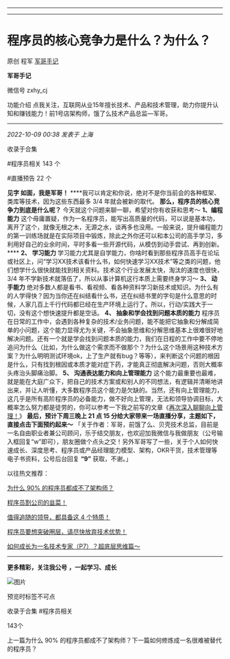 ----------------------------------------
----------------------------------------
#  程序员的核心竞争力是什么？为什么？

原创 程军  [ 军哥手记 ](javascript:void\(0\);)

**军哥手记** ![]()

微信号 zxhy_cj

功能介绍 点我关注，互联网从业15年擅长技术、产品和技术管理，助力你提升认知和赚钱能力！前1号店架构师，饿了么技术产品总监—军哥。

____

_2022-10-09 00:38_ _发表于 上海_

收录于合集

#程序员相关 143 个

#直播预告 22 个

**见字 如面，我是军哥！** ****我可以肯定和你说，绝对不是你当前会的各种框架、类库等技术，因为这些东西最多 3/4 年就会被新的取代。
**那么，程序员的核心竞争力到底是什么呢？** 今天就这个问题来聊一聊，希望对你有收获和思考～ **1、编程能力**
这个毋庸置疑，作为一名程序员，能写出高质量的代码，可以说是基本功，离开了这个，就像无根之木，无源之水，谈再多也没用。一般来说，提升编程能力的第一训练场就是在实际项目中锻炼，除此之外你还可以和本公司的高手学习，多利用好自己的业余时间，平时多看一些开源代码，从模仿到动手尝试、再到创新。
**** **2、 **学习能力****
学习能力尤其是自学能力，你啥时看到那些程序员高手在论坛或社区上，问“学习XX技术该看什么书，如何快速学习XX技术”等之类的问题，他们想学什么很快就能找到相关资料。技术这个行业发展太快，淘汰的速度也很快，3/4
年不学新技术就落伍了，所以从事计算机这行本质上需要终身学习～ **3、 动手能力**
绝对多数人都是看书、看视频、看各种资料学习新技术或知识。为什么有的人学得快？因为当你还在纠结看什么书，还在纠结书里的字句是什么意思的时候，人家几百上千行代码都已经在生产环境上运行了。所以，行动/实践大于一切，没有这个想快速提升都是空话。
**4、 抽象和学会找到问题本质的能力**
程序员在日常的工作中，会遇到各种复杂的技术/业务问题，能不能把它抽象和分解成简单的小问题，这个能力显得尤为关键，不会抽象思维和分解思维基本上很难很好地解决问题。还有一个就是学会找到问题本质的能力，我们在日程的工作中要不停地追问为什么（比如，为什么做这个需求而不做那个？为什么这个场景用这种技术方案？为什么明明测试环境ok，上了生产就有bug？等等），来判断这个问题的根因是什么，只有找到根因或本质才能对症下药，才能真正彻底解决问题，否则大概率头疼治头脚痛治脚。
**5、 沟通表达能力和向上管理能力**
这个能力最重要也最难，就是能在大庭广众下，把自己的技术方案或和别人的不同想法，有逻辑并清晰地讲出来，并让人听懂，大多数程序员这个能力是欠缺的。当然，还有向上管理能力，这几乎是所有高阶程序员的必备能力，做不好向上管理，无法和领导协调目标，大概率怎么努力都是徒劳的，你可以参考一下我之前写的文章《[再次深入聊聊向上管理！](http://mp.weixin.qq.com/s?__biz=MzA3MDU2MjM4Ng==&mid=2247496608&idx=1&sn=5bd0b06392a57d62645a6885c659b259&chksm=9f38549da84fdd8b8600cce573df96aa681d6658f9d15816d542322153a441d38b1cd6c2ea91&scene=21#wechat_redirect)》
**最后，预计下周三晚上 21 点 15 分给大家带来一场直播分享，主题如下，直接点击下面预约起来～**
「关于作者：军哥，前饿了么、贝壳技术总监，目前是一名自由职业者兼公司顾问，乐于结交朋友，也欢迎加我微信与我做朋友（公号输入框回复“w”即可），朋友圈做个点头之交！另外军哥写了一些，关于个人如何快速成长、深度思考、程序员或产品经理能力模型、架构，OKR干货，技术管理等电子书资料，公号后台回复
**“9”** 获取，不谢。」  

以往热文推荐：

[为什么 90%
的程序员都成不了架构师？](http://mp.weixin.qq.com/s?__biz=MzA3MDU2MjM4Ng==&mid=2247496658&idx=1&sn=37c38230f660298087b60aa10458fbd3&chksm=9f3854efa84fddf95cf9654052857b4a7771eb8816f4f3db4aed59175d3243f939ae4ea91aaf&scene=21#wechat_redirect)

[程序员割公司的韭菜！](http://mp.weixin.qq.com/s?__biz=MzA3MDU2MjM4Ng==&mid=2247496649&idx=1&sn=60d76df235337c1dbca8f787fd026a82&chksm=9f3854f4a84fdde24eb8893d0e7506440f2d86c1e5e287746e77af612f5b7ca6a654854c8723&scene=21#wechat_redirect)

[值得追随的领导，都具备这 4
个特质！](http://mp.weixin.qq.com/s?__biz=MzA3MDU2MjM4Ng==&mid=2247496580&idx=1&sn=8a4b9b1d6f0a345632cbb98ead9c9aa7&chksm=9f3854b9a84fddaf51b10325beae6581f454313f8493265c62e124c1f15971a7e8f399270007&scene=21#wechat_redirect)

[程序员要想突破圈层，请尽快放弃技术优势！](http://mp.weixin.qq.com/s?__biz=MzA3MDU2MjM4Ng==&mid=2247496537&idx=1&sn=05abd69943d4f562e30298e8d11ac6ff&chksm=9f385464a84fdd728404c0ef6d35ea3738d8680788eb2523f91b24e3859c6a35412bbd9d4eb8&scene=21#wechat_redirect)  

[如何成长为一名技术专家（P7）？超底层思维篇～](http://mp.weixin.qq.com/s?__biz=MzA3MDU2MjM4Ng==&mid=2247496535&idx=1&sn=07b9a8adf717449aacd70b2d1f4348fb&chksm=9f38546aa84fdd7c7e9f297f437452b1f3b2b8d1bd2f7e6b7f84da631c2c66e262d6e4f09376&scene=21#wechat_redirect)

[](http://mp.weixin.qq.com/s?__biz=MzA3MDU2MjM4Ng==&mid=2247496535&idx=1&sn=07b9a8adf717449aacd70b2d1f4348fb&chksm=9f38546aa84fdd7c7e9f297f437452b1f3b2b8d1bd2f7e6b7f84da631c2c66e262d6e4f09376&scene=21#wechat_redirect)

* * *

  

 **更多精彩，关注我公号** **，一起学习、成长**

![图片](https://mmbiz.qpic.cn/mmbiz_png/b96CibCt70iaajvl7fD4ZCicMcjhXMp1v6UibM134tIsO1j5yqHyNhh9arj090oAL7zGhRJRq6cFqFOlDZMleLl4pw/640?wx_fmt=png)

预览时标签不可点

收录于合集 #程序员相关

143个

上一篇为什么 90% 的程序员都成不了架构师？下一篇如何修炼成一名很难被替代的程序员？

